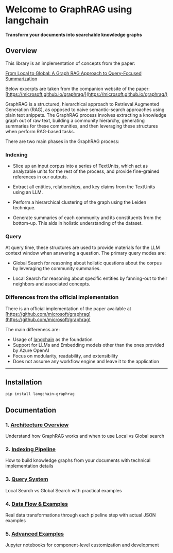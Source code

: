 # Welcome to GraphRAG using langchain

**Transform your documents into searchable knowledge graphs**

## Overview

This library is an implementation of concepts from the paper:

[From Local to Global: A Graph RAG Approach to Query-Focused Summarization](https://arxiv.org/pdf/2404.16130)

Below excerpts are taken from the companion website of the paper:
[https://microsoft.github.io/graphrag/](https://microsoft.github.io/graphrag/)

GraphRAG is a structured, hierarchical approach to Retrieval Augmented Generation (RAG), as opposed to naive semantic-search approaches using plain text snippets. The GraphRAG process involves extracting a knowledge graph out of raw text, building a community hierarchy, generating summaries for these communities, and then leveraging these structures when perform RAG-based tasks.

There are two main phases in the GraphRAG process:

### Indexing

* Slice up an input corpus into a series of TextUnits, which act as analyzable units for the rest of the process, and provide fine-grained references in our outputs.

* Extract all entities, relationships, and key claims from the TextUnits using an LLM.

* Perform a hierarchical clustering of the graph using the Leiden technique. 

* Generate summaries of each community and its constituents from the bottom-up. This aids in holistic understanding of the dataset.

### Query

At query time, these structures are used to provide materials for the LLM context window when answering a question. The primary query modes are:

* Global Search for reasoning about holistic questions about the corpus by leveraging the community summaries.

* Local Search for reasoning about specific entities by fanning-out to their neighbors and associated concepts.

### Differences from the official implementation

There is an official implementation of the paper available at
[https://github.com/microsoft/graphrag](https://github.com/microsoft/graphrag)

The main differenecs are:

- Usage of [langchain](https://python.langchain.com/) as the foundation
- Support for LLMs and Embedding models other than the ones provided by Azure OpenAI
- Focus on modularity, readability, and extensibility
- Does not assume any workflow engine and leave it to the application

---

## Installation

```bash
pip install langchain-graphrag
```

## Documentation

### 1. **[Architecture Overview](architecture/overview.md)**
Understand how GraphRAG works and when to use Local vs Global search

### 2. **[Indexing Pipeline](guides/indexing_pipeline.md)**
How to build knowledge graphs from your documents with technical implementation details

### 3. **[Query System](guides/query_system.md)**
Local Search vs Global Search with practical examples

### 4. **[Data Flow & Examples](guides/data_flow_examples.md)**  
Real data transformations through each pipeline step with actual JSON examples

### 5. **[Advanced Examples](guides/graph_extraction/index.md)**
Jupyter notebooks for component-level customization and development